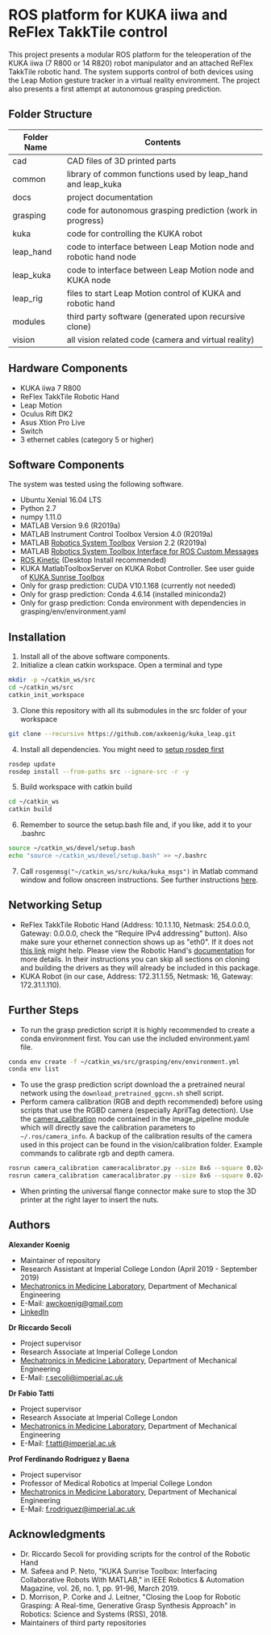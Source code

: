 # ROS platform for KUKA iiwa and ReFlex TakkTile control

This project presents a modular ROS platform for the teleoperation of the KUKA iiwa (7 R800 or 14 R820) robot manipulator and an attached ReFlex TakkTile robotic hand. The system supports control of both devices using the Leap Motion gesture tracker in a virtual reality environment. The project also presents a first attempt at autonomous grasping prediction.

## Folder Structure 

| Folder Name | Contents                                                         |
|-------------|------------------------------------------------------------------|
| cad         | CAD files of 3D printed parts                                    |
| common      | library of common functions used by leap_hand and leap_kuka      |
| docs        | project documentation                                            |
| grasping    | code for autonomous grasping prediction (work in progress)       |
| kuka        | code for controlling the KUKA robot                              |
| leap_hand   | code to interface between Leap Motion node and robotic hand node |
| leap_kuka   | code to interface between Leap Motion node and KUKA node         |
| leap_rig    | files to start Leap Motion control of KUKA and robotic hand      |
| modules     | third party software (generated upon recursive clone)            |
| vision      | all vision related code (camera and virtual reality)             |

## Hardware Components

* KUKA iiwa 7 R800
* ReFlex TakkTile Robotic Hand
* Leap Motion
* Oculus Rift DK2
* Asus Xtion Pro Live
* Switch
* 3 ethernet cables (category 5 or higher)

## Software Components

The system was tested using the following software. 

* Ubuntu Xenial 16.04 LTS
* Python 2.7
* numpy 1.11.0
* MATLAB Version 9.6 (R2019a) 
* MATLAB Instrument Control Toolbox Version 4.0 (R2019a)
* MATLAB [Robotics System Toolbox](https://uk.mathworks.com/help/robotics/ug/install-robotics-system-toolbox-support-packages.html) Version 2.2         (R2019a)
* MATLAB [Robotics System Toolbox Interface for ROS Custom Messages](https://uk.mathworks.com/matlabcentral/fileexchange/49810-robotics-system-toolbox-interface-for-ros-custom-messages)
* [ROS Kinetic](http://wiki.ros.org/kinetic/Installation/Ubuntu) (Desktop Install recommended)
* KUKA MatlabToolboxServer on KUKA Robot Controller. See user guide of [KUKA Sunrise Toolbox](https://github.com/Modi1987/KST-Kuka-Sunrise-Toolbox)
* Only for grasp prediction: CUDA V10.1.168 (currently not needed)
* Only for grasp prediction: Conda 4.6.14 (installed miniconda2)
* Only for grasp prediction: Conda environment with dependencies in grasping/env/environment.yaml

## Installation

1. Install all of the above software components.
2. Initialize a clean catkin workspace. Open a terminal and type
```bash
mkdir -p ~/catkin_ws/src
cd ~/catkin_ws/src
catkin_init_workspace
```
3. Clone this repository with all its submodules in the src folder of your workspace
```bash
git clone --recursive https://github.com/axkoenig/kuka_leap.git
```
4. Install all dependencies. You might need to [setup rosdep first](http://wiki.ros.org/rosdep)
```bash
rosdep update
rosdep install --from-paths src --ignore-src -r -y 
```
5. Build workspace with catkin build
```bash
cd ~/catkin_ws
catkin build 
```
6. Remember to source the setup.bash file and, if you like, add it to your .bashrc
```bash
source ~/catkin_ws/devel/setup.bash
echo "source ~/catkin_ws/devel/setup.bash" >> ~/.bashrc
```
7. Call ```rosgenmsg("~/catkin_ws/src/kuka/kuka_msgs")``` in Matlab command window and follow onscreen instructions. See further instructions [here](https://uk.mathworks.com/help/robotics/ug/create-custom-messages-from-ros-package.html). 

## Networking Setup
* ReFlex TakkTile Robotic Hand (Address: 10.1.1.10, Netmask: 254.0.0.0, Gateway: 0.0.0.0, check the "Require IPv4 addressing" button). Also make sure your ethernet connection shows up as "eth0". If it does not [this link](https://askubuntu.com/questions/767786/changing-network-interfaces-name-ubuntu-16-04) might help. Please view the Robotic Hand's [documentation](https://www.labs.righthandrobotics.com/reflex-quickstart) for more details. In their instructions you can skip all sections on cloning and building the drivers as they will already be included in this package.
* KUKA Robot (in our case, Address: 172.31.1.55, Netmask: 16, Gateway: 172.31.1.110).

## Further Steps
* To run the grasp prediction script it is highly recommended to create a conda environment first. You can use the included environment.yaml file.
```bash
conda env create -f ~/catkin_ws/src/grasping/env/environment.yml
conda env list
```
* To use the grasp prediction script download the a pretrained neural network using the ```download_pretrained_ggcnn.sh``` shell script. 
* Perform camera calibration (RGB and depth recommended) before using scripts that use the RGBD camera (especially AprilTag detection). Use the [camera_calibration](http://wiki.ros.org/camera_calibration/Tutorials/MonocularCalibration) node contained in the image_pipeline module which will directly save the calibration parameters to ```~/.ros/camera_info```. A backup of the calibration results of the camera used in this project can be found in the vision/calibration folder. Example commands to calibrate rgb and depth camera.
```bash
rosrun camera_calibration cameracalibrator.py --size 8x6 --square 0.0245 image:=/camera/rgb/image_raw camera:=/camera/rgb
rosrun camera_calibration cameracalibrator.py --size 8x6 --square 0.0245 image:=/camera/ir/image camera:=/camera/ir 
```
* When printing the universal flange connector make sure to stop the 3D printer at the right layer to insert the nuts.

## Authors

**Alexander Koenig**
* Maintainer of repository
* Research Assistant at Imperial College London (April 2019 - September 2019)
* [Mechatronics in Medicine Laboratory](https://www.imperial.ac.uk/mechatronics-in-medicine), Department of Mechanical Engineering
* E-Mail: awckoenig@gmail.com
* [LinkedIn](https://de.linkedin.com/in/alexander-koenig-95b9a0134)

**Dr Riccardo Secoli**
* Project supervisor
* Research Associate at Imperial College London
* [Mechatronics in Medicine Laboratory](https://www.imperial.ac.uk/mechatronics-in-medicine), Department of Mechanical Engineering
* E-Mail: r.secoli@imperial.ac.uk

**Dr Fabio Tatti**
* Project supervisor
* Research Associate at Imperial College London
* [Mechatronics in Medicine Laboratory](https://www.imperial.ac.uk/mechatronics-in-medicine), Department of Mechanical Engineering
* E-Mail: f.tatti@imperial.ac.uk

**Prof Ferdinando Rodriguez y Baena**
* Project supervisor
* Professor of Medical Robotics at Imperial College London
* [Mechatronics in Medicine Laboratory](https://www.imperial.ac.uk/mechatronics-in-medicine), Department of Mechanical Engineering
* E-Mail: f.rodriguez@imperial.ac.uk

## Acknowledgments

* Dr. Riccardo Secoli for providing scripts for the control of the Robotic Hand
* M. Safeea and P. Neto, "KUKA Sunrise Toolbox: Interfacing Collaborative Robots With MATLAB," in IEEE Robotics & Automation Magazine, vol. 26, no. 1, pp. 91-96, March 2019.
* D. Morrison, P. Corke and J. Leitner, "Closing the Loop for Robotic Grasping: A Real-time, Generative Grasp Synthesis Approach" in Robotics: Science and Systems (RSS), 2018.
* Maintainers of third party repositories
